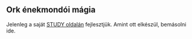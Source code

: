 ## Ork énekmondói mágia

Jelenleg a saját [STUDY oldalán](https://github.com/kaktusztea/km100/wiki/STUDY.magiatradicio.ork.enekmondo) fejlesztjük. Amint ott elkészül, bemásolni ide.